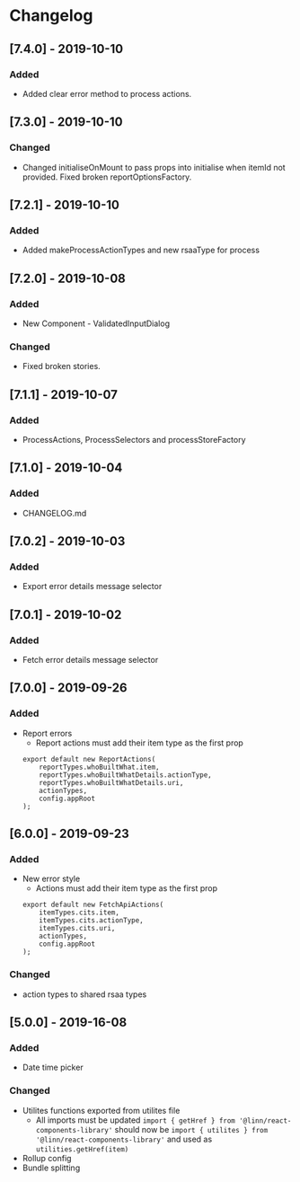 # Changelog
## [7.4.0] - 2019-10-10

### Added

-   Added clear error method to process actions.
## [7.3.0] - 2019-10-10

### Changed

-   Changed initialiseOnMount to pass props into initialise when itemId not provided.
    Fixed broken reportOptionsFactory.
## [7.2.1] - 2019-10-10

### Added

- Added makeProcessActionTypes and new rsaaType for process

## [7.2.0] - 2019-10-08

### Added

-   New Component - ValidatedInputDialog

### Changed

- Fixed broken stories.

## [7.1.1] - 2019-10-07

### Added

-   ProcessActions, ProcessSelectors and processStoreFactory

## [7.1.0] - 2019-10-04

### Added

-   CHANGELOG.md

## [7.0.2] - 2019-10-03

### Added

-   Export error details message selector

## [7.0.1] - 2019-10-02

### Added

-   Fetch error details message selector

## [7.0.0] - 2019-09-26

### Added

-   Report errors
    -   Report actions must add their item type as the first prop
    ```
    export default new ReportActions(
        reportTypes.whoBuiltWhat.item,
        reportTypes.whoBuiltWhatDetails.actionType,
        reportTypes.whoBuiltWhatDetails.uri,
        actionTypes,
        config.appRoot
    );
    ```

## [6.0.0] - 2019-09-23

### Added

-   New error style
    -   Actions must add their item type as the first prop
    ```
    export default new FetchApiActions(
        itemTypes.cits.item,
        itemTypes.cits.actionType,
        itemTypes.cits.uri,
        actionTypes,
        config.appRoot
    );
    ```

### Changed

-   action types to shared rsaa types

## [5.0.0] - 2019-16-08

### Added

-   Date time picker

### Changed

-   Utilites functions exported from utilites file
    -   All imports must be updated
        ```import { getHref } from '@linn/react-components-library'```
        should now be
        ```import { utilites } from '@linn/react-components-library'```
        and used as
        ```utilities.getHref(item)```
-   Rollup config
-   Bundle splitting

